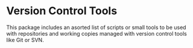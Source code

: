 # Version Control Tools

This package includes an asorted list of scripts or small tools to be used 
with repositories and working copies managed with version control tools like
Git or SVN.
